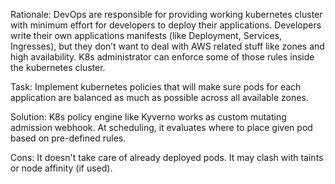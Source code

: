 Rationale:
DevOps are responsible for providing working kubernetes cluster with minimum effort for developers to deploy their applications. 
Developers write their own applications manifests (like Deployment, Services, Ingresses), but they don’t want to deal with AWS related stuff like zones and high availability. 
K8s administrator can enforce some of those rules inside the kubernetes cluster.

Task:
Implement kubernetes policies that will make sure pods for each application are balanced as much as possible across all available zones. 

Solution:
K8s policy engine like Kyverno works as custom mutating admission webhook.
At scheduling, it evaluates where to place given pod based on pre-defined rules.

Cons:
It doesn't take care of already deployed pods.
It may clash with taints or node affinity (if used).